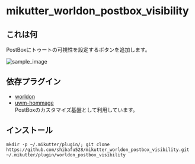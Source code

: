 mikutter_worldon_postbox_visibility
====

## これは何
PostBoxにトゥートの可視性を設定するボタンを追加します。

![sample_image](https://github.com/shibafu528/mikutter_worldon_postbox_visibility/blob/master/sample_image.jpg)

## 依存プラグイン
* [worldon](https://github.com/cobodo/mikutter-worldon)
* [uwm-hommage](https://github.com/moguno/mikutter-uwm-hommage)  
  PostBoxのカスタマイズ基盤として利用しています。

## インストール
```
mkdir -p ~/.mikutter/plugin/; git clone https://github.com/shibafu528/mikutter_worldon_postbox_visibility.git ~/.mikutter/plugin/worldon_postbox_visibility
```

